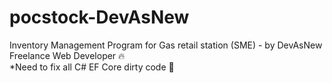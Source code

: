 # pocstock-DevAsNew

Inventory Management Program for Gas retail station (SME) - by DevAsNew Freelance Web Developer 🔥 <br>
*Need to fix all C# EF Core dirty code 💩
